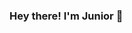 ### Hey there! I'm Junior 🙏
<a href="https://imageio.forbes.com/specials-images/imageserve/611148d8a4e320b4ed29e63e/3d-render--abstract-background--cosmic-landscape--round-portal--pink-blue-neon-light-/960x0.jpg?fit=bounds&format=jpg&width=960"></a>
<!--
**juniortaeza/juniortaeza** is a ✨ _special_ ✨ repository because its `README.md` (this file) appears on your GitHub profile.

Here are some ideas to get you started:

- 🔭 I’m currently working on ...
- 🌱 I’m currently learning ...
- 👯 I’m looking to collaborate on ...
- 🤔 I’m looking for help with ...
- 💬 Ask me about ...
- 📫 How to reach me: ...
- 😄 Pronouns: ...
- ⚡ Fun fact: ...
-->
